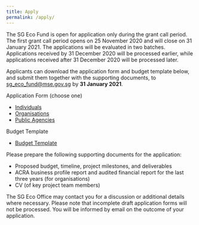 ```yaml
---
title: Apply
permalink: /apply/
---
```


The SG Eco Fund is open for application only during the grant call period. The first grant call period opens on 25 November 2020 and will close on 31 January 2021.  The applications will be evaluated in two batches. Applications received by 31 December 2020 will be processed earlier, while applications received after 31 December 2020 will be processed later.


Applicants can download the application form and budget template below, and submit them together with the supporting documents, to sg_eco_fund@mse.gov.sg by **31 January 2021**. 

Application Form (choose one)
* [Individuals](../resources/SG_Eco_Fund_Application_Form_-_Individuals.docm)
* [Organisations](../resources/SG_Eco_Fund_Application_Form_-_Organisations.docm)
* [Public Agencies](../resources/SG_Eco_Fund_Application_Form_-_Public_Agencies.docm)  


Budget Template  
* [Budget Template](../resources/SG_Eco_Fund_Budget_Template.xlsx)

Please prepare the following supporting documents for the application:
* Proposed budget, timeline, project milestones, and deliverables
* ACRA business profile report and audited financial report for the last three years (for organisations)
* CV (of key project team members)

The SG Eco Office may contact you for a discussion or additional details where necessary. Please note that incomplete draft application forms will not be processed. You will be informed by email on the outcome of your application.
